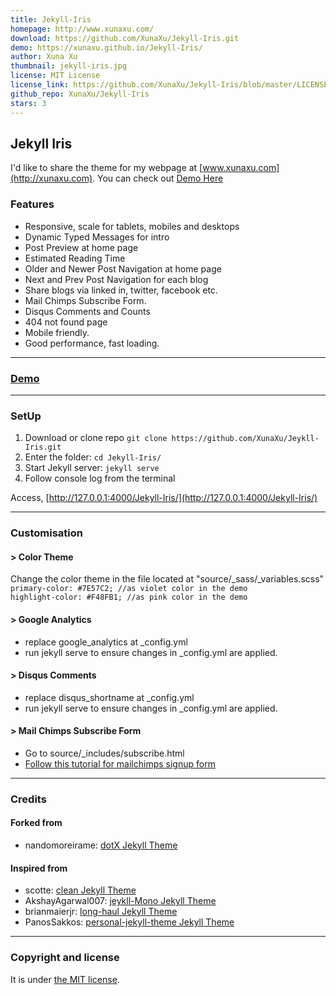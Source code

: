 ```yaml
---
title: Jekyll-Iris
homepage: http://www.xunaxu.com/
download: https://github.com/XunaXu/Jekyll-Iris.git
demo: https://xunaxu.github.io/Jekyll-Iris/
author: Xuna Xu
thumbnail: jekyll-iris.jpg
license: MIT License
license_link: https://github.com/XunaXu/Jekyll-Iris/blob/master/LICENSE.md
github_repo: XunaXu/Jekyll-Iris
stars: 3
---
```


## Jekyll Iris

 I'd like to share the theme for my webpage at [www.xunaxu.com](http://xunaxu.com). You can check out [Demo Here](https://xunaxu.github.io/Jekyll-Iris/)

### Features

- Responsive, scale for tablets, mobiles and desktops
- Dynamic Typed Messages for intro 
- Post Preview at home page
- Estimated Reading Time 
- Older and Newer Post Navigation at home page
- Next and Prev Post Navigation for each blog
- Share blogs via linked in, twitter, facebook etc.
- Mail Chimps Subscribe Form.
- Disqus Comments and Counts 
- 404 not found page 
- Mobile friendly.
- Good performance, fast loading.


---

### [Demo](https://xunaxu.github.io/Jekyll-Iris/)

---

### SetUp

1. Download or clone repo `git clone https://github.com/XunaXu/Jeykll-Iris.git`
2. Enter the folder: `cd Jekyll-Iris/`
3. Start Jekyll server: `jekyll serve` 
4. Follow console log from the terminal

Access, [http://127.0.0.1:4000/Jekyll-Iris/](http://127.0.0.1:4000/Jekyll-Iris/)

---

### Customisation

#### > Color Theme
Change the color theme in the file located at "source/_sass/_variables.scss" <br>
`primary-color: #7E57C2; //as violet color in the demo `
<br>
`highlight-color: #F48FB1; //as pink color in the demo`

#### > Google Analytics
* replace google_analytics at _config.yml 
* run jekyll serve to ensure changes in _config.yml are applied.

#### > Disqus Comments
* replace disqus_shortname at _config.yml 
* run jekyll serve to ensure changes in _config.yml are applied.

#### > Mail Chimps Subscribe Form
* Go to source/_includes/subscribe.html 
* [Follow this tutorial for mailchimps signup form](http://kb.mailchimp.com/lists/signup-forms/add-a-signup-form-to-your-website)


---

### Credits

#### Forked from
* nandomoreirame: [dotX Jekyll Theme](https://github.com/nandomoreirame/dotX)

#### Inspired from
* scotte: [clean Jekyll Theme](https://github.com/scotte/jekyll-clean)
* AkshayAgarwal007: [jeykll-Mono Jekyll Theme](https://github.com/AkshayAgarwal007/Jekyll-Mono)
* brianmaierjr: [long-haul Jekyll Theme](https://github.com/brianmaierjr/long-haul)
* PanosSakkos: [personal-jekyll-theme Jekyll Theme](https://github.com/PanosSakkos/personal-jekyll-theme)

___

### Copyright and license

It is under [the MIT license](https://github.com/XunaXu/Jekyll-Iris/blob/master/LICENSE).